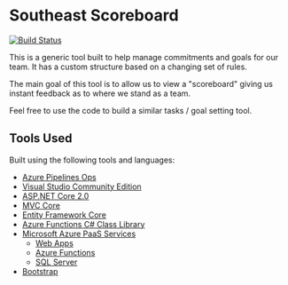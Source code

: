 # Southeast Scoreboard

[![Build Status](https://dev.azure.com/joraio/Scoreboard/_apis/build/status/joescars.USSEScoreboard)](https://dev.azure.com/joraio/Scoreboard/_build/latest?definitionId=4)

This is a generic tool built to help manage commitments and goals for our team. It has a custom structure based on a changing set of rules. 

The main goal of this tool is to allow us to view a "scoreboard" giving us instant feedback as to where we stand as a team. 

Feel free to use the code to build a similar tasks / goal setting tool. 

## Tools Used

Built using the following tools and languages:

* [Azure Pipelines Ops](https://azure.microsoft.com/en-us/services/devops/pipelines/)
* [Visual Studio Community Edition](https://www.visualstudio.com/downloads/)
* [ASP.NET Core 2.0](https://www.asp.net/core)
* [MVC Core](https://docs.microsoft.com/en-us/aspnet/core/mvc/overview)
* [Entity Framework Core](https://docs.microsoft.com/en-us/ef/core/)
* [Azure Functions C# Class Library](https://docs.microsoft.com/en-us/azure/azure-functions/functions-dotnet-class-library)
* [Microsoft Azure PaaS Services](https://azure.microsoft.com/)
    * [Web Apps](https://azure.microsoft.com/en-us/services/app-service/web/)
    * [Azure Functions](https://azure.microsoft.com/en-us/services/functions/)
    * [SQL Server](https://azure.microsoft.com/en-us/services/sql-database/)
* [Bootstrap](http://getbootstrap.com/)
